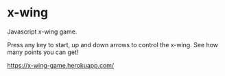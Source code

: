 # x-wing
Javascript x-wing game.

Press any key to start, up and down arrows to control the x-wing. See how many points you can get!

https://x-wing-game.herokuapp.com/
